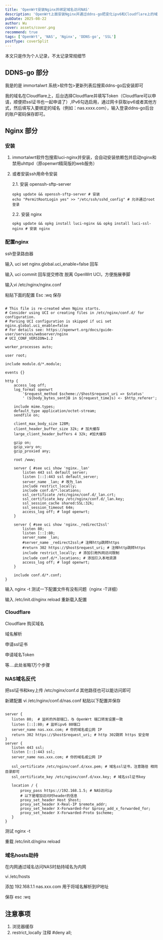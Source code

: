 ```yaml
---
title: 'OpenWrt安装Nginx并绑定域名访问NAS'
description: 'OpenWrt上面安装Nginx并通过ddns-go把变化ipv6和Cloudflare上的域名绑定，从而公网访问NAS，路由器等内网穿透服务。'
pubDate: 2025-08-22
author: Wu
cover: assets/cover.png
recommend: true
tags: ['OpenWrt', 'NAS', 'Nginx', 'DDNS-go', 'SSL']
postType: coverSplit
---
```


本文只是作为个人记录，不太记录常规细节


## DDNS-go 部分

我是的是 immortalwrt 系统>软件包>更新列表后搜索ddns-go后安装即可

我的域名在Cloudflare上，后台选择Cloudflare并填写Token（Cloudflare可以申请，顺便把ssl证书也一起申请了）,IPv6勾选启用，通过网卡获取ipv6或者其他方式，然后填写入要绑定的域名（例如：nas.xxxx.com），输入登录ddns-go后台的账户密码保存即可。

## Nginx 部分

### 安装

 1. immortalwrt软件包搜索luci-nginx并安装，会自动安装依赖包并启动nginx和禁用uhttpd（原openwrt精简版的web服务）
 
 2. 或者安装ssh用命令安装
 
    2.1. 安装 openssh-sftp-server

    ```shell
    opkg update && openssh-sftp-server # 安装
    echo "PermitRootLogin yes" >> "/etc/ssh/sshd_config" # 允许通过root登录
    ```
    2.2. 安装 nginx

    ```shell
    opkg update && opkg install luci-nginx && opkg install luci-ssl-nginx # 安装 nginx
    ```
### 配置nginx

ssh登录路由器

输入 uci set nginx.global.uci_enable=false 回车

输入 uci commit 回车提交修改 脱离 OpenWrt UCI，方便施展拳脚

输入vi /etc/nginx/nginx.conf

粘贴下面的配置 Esc :wq 保存

```shell

# This file is re-created when Nginx starts.
# Consider using UCI or creating files in /etc/nginx/conf.d/ for configuration.
# Parsing UCI configuration is skipped if uci set nginx.global.uci_enable=false
# For details see: https://openwrt.org/docs/guide-user/services/webserver/nginx
# UCI_CONF_VERSION=1.2

worker_processes auto;

user root;

include module.d/*.module;

events {}

http {
	access_log off;
	log_format openwrt
		'$request_method $scheme://$host$request_uri => $status'
		' (${body_bytes_sent}B in ${request_time}s) <- $http_referer';

	include mime.types;
	default_type application/octet-stream;
	sendfile on;

	client_max_body_size 128M;
    client_header_buffer_size 32k; # 加大缓存
    large_client_header_buffers 4 32k; #加大缓存

	gzip on;
	gzip_vary on;
	gzip_proxied any;

	root /www;

	server { #see uci show 'nginx._lan'
		listen 443 ssl default_server;
		listen [::]:443 ssl default_server;
		server_name _lan; # 改为_lan
		include restrict_locally;
		include conf.d/*.locations;
		ssl_certificate /etc/nginx/conf.d/_lan.crt;
		ssl_certificate_key /etc/nginx/conf.d/_lan.key;
		ssl_session_cache shared:SSL:32k;
		ssl_session_timeout 64m;
		access_log off; # logd openwrt;
	}

	server { #see uci show 'nginx._redirect2ssl'
		listen 80;
		listen [::]:80;
        server_name _lan;
		#server_name _redirect2ssl;# 注释http跳转https
		#return 302 https://$host$request_uri; # 注释http跳转https
        include restrict_locally; # 添加引用外网访问限制
		include conf.d/*.locations; # 添加引入本地资源
        access_log off; # logd openwrt;
	}

	include conf.d/*.conf;
}

```
输入 nginx -t 测试一下配置文件有没有问题（nginx -T详细）

输入 /etc/init.d/nginx reload 重新载入配置

### Cloudflare

Cloudflare 购买域名

域名解析

申请ssl证书

申请域名Token

等....此处省略1万个步骤

### NAS域名反代

把ssl证书和key上传 /etc/nginx/conf.d 其他路径也可以能访问即可

新建配置 vi /etc/nginx/conf.d/nas.conf 粘贴以下配置并保存

```shell

server {
   listen 80;  # 监听的外部端口，与 OpenWrt 端口转发设置一致
   listen [::]:80; # 监听ipv6 80端口
   server_name nas.xxx.com; # 你的域名或公网 IP
   return 302 https://$host$request_uri; # http 302跳转 https 安全呀
}
server {
   listen 443 ssl;
   listen [::]:443 ssl;
   server_name nas.xxx.com; # 你的域名或公网 IP

   ssl_certificate /etc/nginx/conf.d/xxx.pem; # 域名ssl证书，注意路径 相同目录即可
   ssl_certificate_key /etc/nginx/conf.d/xxx.key; # 域名ssl证书key

   location / {
       proxy_pass https://192.168.1.5; # NAS访问ip
       # 以下是增加访问时header的信息
       proxy_set_header Host $host;
       proxy_set_header X-Real-IP $remote_addr;
       proxy_set_header X-Forwarded-For $proxy_add_x_forwarded_for;
       proxy_set_header X-Forwarded-Proto $scheme;
   }
}

```

测试 nginx -t

重载 /etc/init.d/nginx reload

### 域名hosts劫持

在内网通过域名访问NAS时劫持域名为内网 

vi /etc/hosts

添加 192.168.1.1 nas.xxx.com 用于将域名解析到IP地址

保存 esc :wq 


## 注意事项

1. 浏览器缓存
2. restrict_locally 注释 #deny all;
